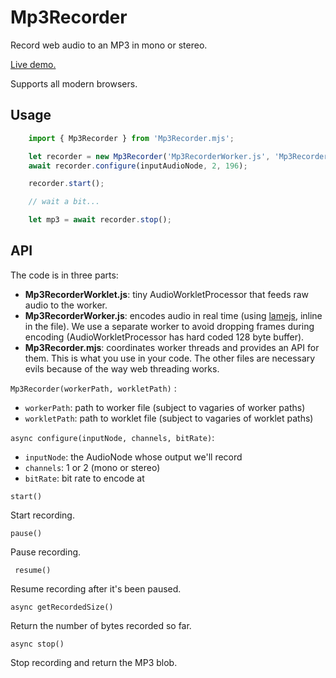 # Mp3Recorder

Record web audio to an MP3 in mono or stereo.

[Live demo.](https://erictetz.github.io/Mp3Recorder/)

Supports all modern browsers.

## Usage

```js
    import { Mp3Recorder } from 'Mp3Recorder.mjs';

    let recorder = new Mp3Recorder('Mp3RecorderWorker.js', 'Mp3RecorderWorklet.js');
    await recorder.configure(inputAudioNode, 2, 196);

    recorder.start();

    // wait a bit...

    let mp3 = await recorder.stop();
```

## API

The code is in three parts:

* **Mp3RecorderWorklet.js**: tiny AudioWorkletProcessor that feeds raw audio to the worker.
* **Mp3RecorderWorker.js**: encodes audio in real time (using [lamejs](https://github.com/zhuker/lamejs), inline in the file). We use a separate worker to avoid dropping frames during encoding (AudioWorkletProcessor has hard coded 128 byte buffer).
* **Mp3Recorder.mjs**: coordinates worker threads and provides an API for them. This is what you use in your code. The other files are necessary evils because of the way web threading works.

`Mp3Recorder(workerPath, workletPath)` :

* `workerPath`: path to worker file (subject to vagaries of worker paths)
* `workletPath`: path to worklet file (subject to vagaries of worklet paths)

`async configure(inputNode, channels, bitRate)`:

* `inputNode`: the AudioNode whose output we'll record
* `channels`: 1 or 2 (mono or stereo)
* `bitRate`: bit rate to encode at

`start()`

Start recording.

`pause()`

Pause recording.

` resume()`

Resume recording after it's been paused.

`async getRecordedSize()`

Return the number of bytes recorded so far.

`async stop()`

Stop recording and return the MP3 blob.
